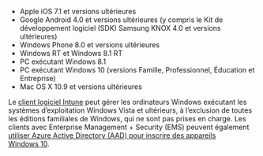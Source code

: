 
  - Apple iOS 7.1 et versions ultérieures
  - Google Android 4.0 et versions ultérieures (y compris le Kit de développement logiciel (SDK) Samsung KNOX 4.0 et versions ultérieures)
  - Windows Phone 8.0 et versions ultérieures
  - Windows RT et Windows 8.1 RT
  - PC exécutant Windows 8.1
  - PC exécutant Windows 10 (versions Famille, Professionnel, Éducation et Entreprise)
  - Mac OS X 10.9 et versions ultérieures

Le [client logiciel Intune](/intune/deploy-use/manage-windows-pcs-with-microsoft-intune) peut gérer les ordinateurs Windows exécutant les systèmes d’exploitation Windows Vista et ultérieurs, à l’exclusion de toutes les éditions familiales de Windows, qui ne sont pas prises en charge.  Les clients avec Enterprise Management + Security (EMS) peuvent également [utiliser Azure Active Directory (AAD) pour inscrire des appareils Windows 10](set-up-windows-device-management-with-microsoft-intune.md#azure-active-directory-enrollment).


<!--HONumber=Sep16_HO2-->


